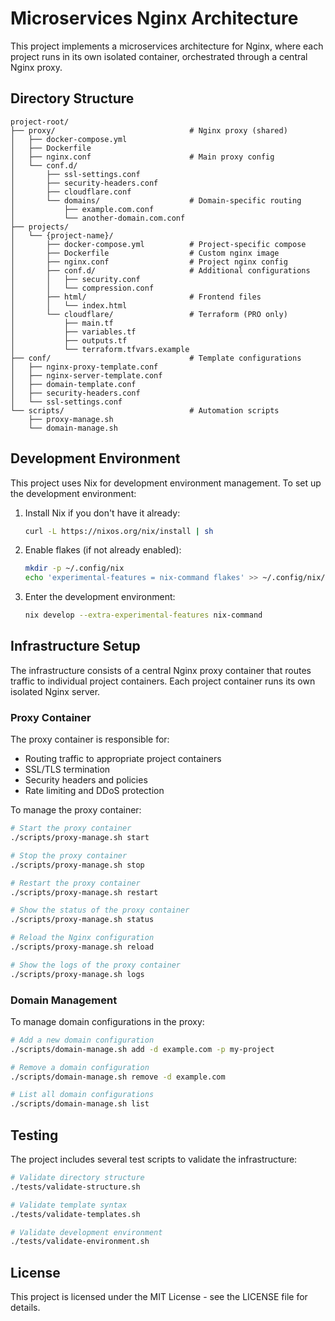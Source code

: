 # Microservices Nginx Architecture

This project implements a microservices architecture for Nginx, where each project runs in its own isolated container, orchestrated through a central Nginx proxy.

## Directory Structure

```
project-root/
├── proxy/                              # Nginx proxy (shared)
│   ├── docker-compose.yml
│   ├── Dockerfile
│   ├── nginx.conf                      # Main proxy config
│   └── conf.d/
│       ├── ssl-settings.conf
│       ├── security-headers.conf
│       ├── cloudflare.conf
│       └── domains/                    # Domain-specific routing
│           ├── example.com.conf
│           └── another-domain.com.conf
├── projects/
│   └── {project-name}/
│       ├── docker-compose.yml          # Project-specific compose
│       ├── Dockerfile                  # Custom nginx image
│       ├── nginx.conf                  # Project nginx config
│       ├── conf.d/                     # Additional configurations
│       │   ├── security.conf
│       │   └── compression.conf
│       ├── html/                       # Frontend files
│       │   └── index.html
│       └── cloudflare/                 # Terraform (PRO only)
│           ├── main.tf
│           ├── variables.tf
│           ├── outputs.tf
│           └── terraform.tfvars.example
├── conf/                               # Template configurations
│   ├── nginx-proxy-template.conf
│   ├── nginx-server-template.conf
│   ├── domain-template.conf
│   ├── security-headers.conf
│   └── ssl-settings.conf
└── scripts/                            # Automation scripts
    ├── proxy-manage.sh
    └── domain-manage.sh
```

## Development Environment

This project uses Nix for development environment management. To set up the development environment:

1. Install Nix if you don't have it already:
   ```bash
   curl -L https://nixos.org/nix/install | sh
   ```

2. Enable flakes (if not already enabled):
   ```bash
   mkdir -p ~/.config/nix
   echo 'experimental-features = nix-command flakes' >> ~/.config/nix/nix.conf
   ```

3. Enter the development environment:
   ```bash
   nix develop --extra-experimental-features nix-command
   ```

## Infrastructure Setup

The infrastructure consists of a central Nginx proxy container that routes traffic to individual project containers. Each project container runs its own isolated Nginx server.

### Proxy Container

The proxy container is responsible for:
- Routing traffic to appropriate project containers
- SSL/TLS termination
- Security headers and policies
- Rate limiting and DDoS protection

To manage the proxy container:

```bash
# Start the proxy container
./scripts/proxy-manage.sh start

# Stop the proxy container
./scripts/proxy-manage.sh stop

# Restart the proxy container
./scripts/proxy-manage.sh restart

# Show the status of the proxy container
./scripts/proxy-manage.sh status

# Reload the Nginx configuration
./scripts/proxy-manage.sh reload

# Show the logs of the proxy container
./scripts/proxy-manage.sh logs
```

### Domain Management

To manage domain configurations in the proxy:

```bash
# Add a new domain configuration
./scripts/domain-manage.sh add -d example.com -p my-project

# Remove a domain configuration
./scripts/domain-manage.sh remove -d example.com

# List all domain configurations
./scripts/domain-manage.sh list
```

## Testing

The project includes several test scripts to validate the infrastructure:

```bash
# Validate directory structure
./tests/validate-structure.sh

# Validate template syntax
./tests/validate-templates.sh

# Validate development environment
./tests/validate-environment.sh
```

## License

This project is licensed under the MIT License - see the LICENSE file for details. 